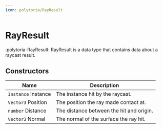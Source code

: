 ```yaml
---
icon: polytoria/RayResult
---
```


# RayResult

:polytoria-RayResult: RayResult is a data type that contains data about a raycast result.

## Constructors
| Name | Description |
| --- | --- |
| `Instance` Instance | The instance hit by the raycast. |
| `Vector3` Position | The position the ray made contact at. |
| `number` Distance | The distance between the hit and origin. |
| `Vector3` Normal | The normal of the surface the ray hit. |